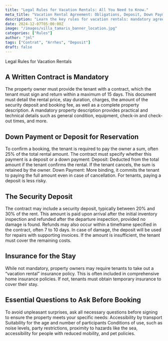 ```yaml
---
title: "Legal Rules for Vacation Rentals: All You Need to Know."
meta_title: "Vacation Rental Agreement: Obligations, Deposit, Down Payment, Insurance"
description: "Learn the key rules for vacation rentals: mandatory agreement, deposit, down payment, insurance, and essential questions to ask before booking for a stress-free stay."
date: 2024-12-07T05:00:00Z
image: "/images/villa_tamaris_banner_location.jpg"
categories: ["Rules"]
author: "jml"
tags: ["Contrat", "Arrhes", "Deposit"]
draft: false
---
```




Legal Rules for Vacation Rentals

<h2>A Written Contract is Mandatory</h2>
The property owner must provide the tenant with a contract, which the tenant must sign and return within a maximum of 15 days. This document must detail the rental price, stay duration, charges, the amount of the security deposit and booking fee, as well as a complete property description. A mandatory property description provides practical and technical details such as general condition, equipment, check-in and check-out times, and more. 

<h2>Down Payment or Deposit for Reservation</h2> 
To confirm a booking, the tenant is required to pay the owner a sum, often 25% of the total rental amount. The contract must specify whether this payment is a deposit or a down payment:
Deposit: Deducted from the total amount if the tenant confirms the rental. If the tenant cancels, the sum is retained by the owner.
Down Payment: More binding, it commits the tenant to paying the full amount even in case of cancellation. For tenants, paying a deposit is less risky.

<h2>The Security Deposit</h2> 
The contract may include a security deposit, typically between 20% and 30% of the rent. This amount is paid upon arrival after the initial inventory inspection and refunded after the departure inspection, provided no damage is found. Refunds may also occur within a timeframe specified in the contract, often 7 to 10 days. In case of damage, the deposit will be used for repairs with supporting invoices. If the amount is insufficient, the tenant must cover the remaining costs. 

<h2>Insurance for the Stay</h2> 
While not mandatory, property owners may require tenants to take out a “vacation rental” insurance policy. This is often included in comprehensive home insurance policies. If not, tenants must obtain temporary insurance to cover their stay. 

<h2>Essential Questions to Ask Before Booking</h2> 
To avoid unpleasant surprises, ask all necessary questions before signing to ensure the property meets your specific needs:
Accessibility by transport
Suitability for the age and number of participants
Conditions of use, such as noise levels, party restrictions, proximity to hazards like the sea, accessibility for people with reduced mobility, and pet policies.